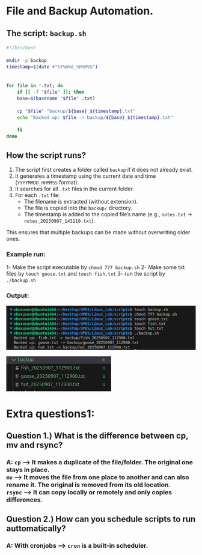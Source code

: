 # File and Backup Automation.

## The script: `backup.sh`

```bash
#!/bin/bash

mkdir -p backup
timestamp=$(date +"%Y%m%d_%H%M%S")


for file in *.txt; do
    if [[ -f "$file" ]]; then
    base=$(basename "$file" .txt)

    cp "$file" "backup/${base}_${timestamp}.txt"
    echo "Backed up: $file -> backup/${base}_${timestamp}.txt"

    fi
done
```

## How the script runs?
1. The script first creates a folder called `backup` if it does not already exist.
2. It generates a timestamp using the current date and time (`YYYYMMDD_HHMMSS` format).
3. It searches for all `.txt` files in the current folder.
4. For each `.txt` file:
   - The filename is extracted (without extension).
   - The file is copied into the `backup/` directory.
   - The timestamp is added to the copied file’s name (e.g., `notes.txt` → `notes_20250907_143210.txt`).

This ensures that multiple backups can be made without overwriting older ones.


### Example run:

1- Make the script executable by `chmod 777 backup.sh`
2- Make some txt files by `touch goose.txt` and `touch fish.txt`
3- run the script by `./backup.sh`

### Output:

![Image](../Image/backup.png)

![Image](../Image/backup2.png)

# Extra questions1:
## Question 1.) What is the difference between cp, mv and rsync?
### A: `cp` --> It makes a duplicate of the file/folder. The original one stays in place. <br> `mv` --> It moves the file from one place to another and can also rename it. The original is removed from its old location. <br> `rsync` --> It can copy locally or remotely and only copies differences.

## Question 2.) How can you schedule scripts to run auttomatically?
### A: With cronjobs --> `cron` is a  built-in scheduler. 